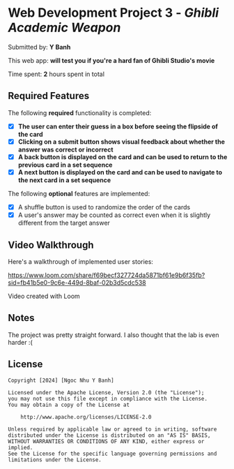 # Web Development Project 3 - *Ghibli Academic Weapon*

Submitted by: **Y Banh**

This web app: **will test you if you're a hard fan of Ghibli Studio's movie**

Time spent: **2** hours spent in total

## Required Features

The following **required** functionality is completed:

- [x] **The user can enter their guess in a box before seeing the flipside of the card**
- [x] **Clicking on a submit button shows visual feedback about whether the answer was correct or incorrect**
- [x] **A back button is displayed on the card and can be used to return to the previous card in a set sequence**
- [x] **A next button is displayed on the card and can be used to navigate to the next card in a set sequence**

The following **optional** features are implemented:

- [x] A shuffle button is used to randomize the order of the cards
- [x] A user's answer may be counted as correct even when it is slightly different from the target answer

## Video Walkthrough

Here's a walkthrough of implemented user stories:

https://www.loom.com/share/f69becf327724da5871bf61e9b6f35fb?sid=fb41b5e0-9c6e-449d-8baf-02b3d5cdc538

Video created with Loom

## Notes

The project was pretty straight forward. I also thought that the lab is even harder :( 

## License

    Copyright [2024] [Ngoc Nhu Y Banh]

    Licensed under the Apache License, Version 2.0 (the "License");
    you may not use this file except in compliance with the License.
    You may obtain a copy of the License at

        http://www.apache.org/licenses/LICENSE-2.0

    Unless required by applicable law or agreed to in writing, software
    distributed under the License is distributed on an "AS IS" BASIS,
    WITHOUT WARRANTIES OR CONDITIONS OF ANY KIND, either express or implied.
    See the License for the specific language governing permissions and
    limitations under the License.
